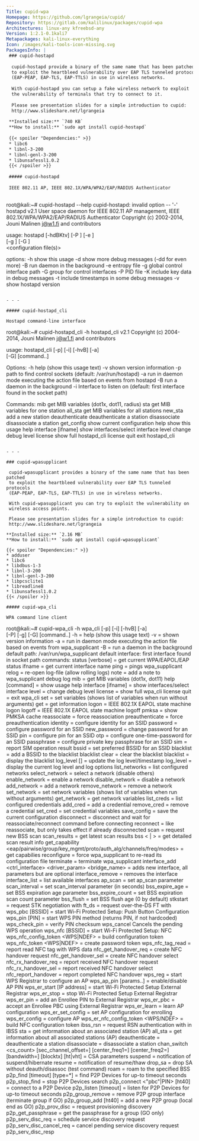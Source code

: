 ```yaml
---
Title: cupid-wpa
Homepage: https://github.com/lgrangeia/cupid/
Repository: https://gitlab.com/kalilinux/packages/cupid-wpa
Architectures: linux-any kfreebsd-any
Version: 1:2.1-0.1kali7
Metapackages: kali-linux-everything 
Icon: /images/kali-tools-icon-missing.svg
PackagesInfo: |
 ### cupid-hostapd
 
  cupid-hostapd provide a binary of the same name that has been patched
  to exploit the heartbleed vulnerability over EAP TLS tunneled protocols
  (EAP-PEAP, EAP-TLS, EAP-TTLS) in use in wireless networks.
   
  With cupid-hostapd you can setup a fake wireless network to exploit
  the vulnerability of terminals that try to connect to it.
   
  Please see presentation slides for a simple introduction to cupid:
  http://www.slideshare.net/lgrangeia
 
 **Installed size:** `740 KB`  
 **How to install:** `sudo apt install cupid-hostapd`  
 
 {{< spoiler "Dependencies:" >}}
 * libc6 
 * libnl-3-200 
 * libnl-genl-3-200 
 * libunsafessl1.0.2
 {{< /spoiler >}}
 
 ##### cupid-hostapd
 
 IEEE 802.11 AP, IEEE 802.1X/WPA/WPA2/EAP/RADIUS Authenticator
 
 ```
 root@kali:~# cupid-hostapd --help
 cupid-hostapd: invalid option -- '-'
 hostapd v2.1
 User space daemon for IEEE 802.11 AP management,
 IEEE 802.1X/WPA/WPA2/EAP/RADIUS Authenticator
 Copyright (c) 2002-2014, Jouni Malinen <j@w1.fi> and contributors
 
 usage: hostapd [-hdBKtv] [-P <PID file>] [-e <entropy file>] \
          [-g <global ctrl_iface>] [-G <group>] \
          <configuration file(s)>
 
 options:
    -h   show this usage
    -d   show more debug messages (-dd for even more)
    -B   run daemon in the background
    -e   entropy file
    -g   global control interface path
    -G   group for control interfaces
    -P   PID file
    -K   include key data in debug messages
    -t   include timestamps in some debug messages
    -v   show hostapd version
 ```
 
 - - -
 
 ##### cupid-hostapd_cli
 
 Hostapd command-line interface
 
 ```
 root@kali:~# cupid-hostapd_cli -h
 hostapd_cli v2.1
 Copyright (c) 2004-2014, Jouni Malinen <j@w1.fi> and contributors
 
 usage: hostapd_cli [-p<path>] [-i<ifname>] [-hvB] [-a<path>] \
                    [-G<ping interval>] [command..]
 
 Options:
    -h           help (show this usage text)
    -v           shown version information
    -p<path>     path to find control sockets (default: /var/run/hostapd)
    -a<file>     run in daemon mode executing the action file based on events
                 from hostapd
    -B           run a daemon in the background
    -i<ifname>   Interface to listen on (default: first interface found in the
                 socket path)
 
 Commands:
    mib                  get MIB variables (dot1x, dot11, radius)
    sta <addr>           get MIB variables for one station
    all_sta              get MIB variables for all stations
    new_sta <addr>       add a new station
    deauthenticate <addr>  deauthenticate a station
    disassociate <addr>  disassociate a station
    get_config           show current configuration
    help                 show this usage help
    interface [ifname]   show interfaces/select interface
    level <debug level>  change debug level
    license              show full hostapd_cli license
    quit                 exit hostapd_cli
 ```
 
 - - -
 
 ### cupid-wpasupplicant
 
  cupid-wpasupplicant provides a binary of the same name that has been patched
  to exploit the heartbleed vulnerability over EAP TLS tunneled protocols
  (EAP-PEAP, EAP-TLS, EAP-TTLS) in use in wireless networks.
   
  With cupid-wpasupplicant you can try to exploit the vulnerability on
  wireless access points.
   
  Please see presentation slides for a simple introduction to cupid:
  http://www.slideshare.net/lgrangeia
 
 **Installed size:** `2.16 MB`  
 **How to install:** `sudo apt install cupid-wpasupplicant`  
 
 {{< spoiler "Dependencies:" >}}
 * adduser
 * libc6 
 * libdbus-1-3 
 * libnl-3-200 
 * libnl-genl-3-200 
 * libpcsclite1 
 * libreadline8 
 * libunsafessl1.0.2
 {{< /spoiler >}}
 
 ##### cupid-wpa_cli
 
 WPA command line client
 
 ```
 root@kali:~# cupid-wpa_cli -h
 wpa_cli [-p<path to ctrl sockets>] [-i<ifname>] [-hvB] [-a<action file>] \
         [-P<pid file>] [-g<global ctrl>] [-G<ping interval>]  [command..]
   -h = help (show this usage text)
   -v = shown version information
   -a = run in daemon mode executing the action file based on events from
        wpa_supplicant
   -B = run a daemon in the background
   default path: /var/run/wpa_supplicant
   default interface: first interface found in socket path
 commands:
   status [verbose] = get current WPA/EAPOL/EAP status
   ifname = get current interface name
   ping = pings wpa_supplicant
   relog = re-open log-file (allow rolling logs)
   note <text> = add a note to wpa_supplicant debug log
   mib = get MIB variables (dot1x, dot11)
   help [command] = show usage help
   interface [ifname] = show interfaces/select interface
   level <debug level> = change debug level
   license = show full wpa_cli license
   quit = exit wpa_cli
   set = set variables (shows list of variables when run without arguments)
   get <name> = get information
   logon = IEEE 802.1X EAPOL state machine logon
   logoff = IEEE 802.1X EAPOL state machine logoff
   pmksa = show PMKSA cache
   reassociate = force reassociation
   preauthenticate <BSSID> = force preauthentication
   identity <network id> <identity> = configure identity for an SSID
   password <network id> <password> = configure password for an SSID
   new_password <network id> <password> = change password for an SSID
   pin <network id> <pin> = configure pin for an SSID
   otp <network id> <password> = configure one-time-password for an SSID
   passphrase <network id> <passphrase> = configure private key passphrase
     for an SSID
   sim <network id> <pin> = report SIM operation result
   bssid <network id> <BSSID> = set preferred BSSID for an SSID
   blacklist <BSSID> = add a BSSID to the blacklist
   blacklist clear = clear the blacklist
   blacklist = display the blacklist
   log_level <level> [<timestamp>] = update the log level/timestamp
   log_level = display the current log level and log options
   list_networks = list configured networks
   select_network <network id> = select a network (disable others)
   enable_network <network id> = enable a network
   disable_network <network id> = disable a network
   add_network = add a network
   remove_network <network id> = remove a network
   set_network <network id> <variable> <value> = set network variables (shows
     list of variables when run without arguments)
   get_network <network id> <variable> = get network variables
   list_creds = list configured credentials
   add_cred = add a credential
   remove_cred <cred id> = remove a credential
   set_cred <cred id> <variable> <value> = set credential variables
   save_config = save the current configuration
   disconnect = disconnect and wait for reassociate/reconnect command before
     connecting
   reconnect = like reassociate, but only takes effect if already disconnected
   scan = request new BSS scan
   scan_results = get latest scan results
   bss <<idx> | <bssid>> = get detailed scan result info
   get_capability <eap/pairwise/group/key_mgmt/proto/auth_alg/channels/freq/modes> = get capabilies
   reconfigure = force wpa_supplicant to re-read its configuration file
   terminate = terminate wpa_supplicant
   interface_add <ifname> <confname> <driver> <ctrl_interface> <driver_param>
     <bridge_name> = adds new interface, all parameters but <ifname>
     are optional
   interface_remove <ifname> = removes the interface
   interface_list = list available interfaces
   ap_scan <value> = set ap_scan parameter
   scan_interval <value> = set scan_interval parameter (in seconds)
   bss_expire_age <value> = set BSS expiration age parameter
   bss_expire_count <value> = set BSS expiration scan count parameter
   bss_flush <value> = set BSS flush age (0 by default)
   stkstart <addr> = request STK negotiation with <addr>
   ft_ds <addr> = request over-the-DS FT with <addr>
   wps_pbc [BSSID] = start Wi-Fi Protected Setup: Push Button Configuration
   wps_pin <BSSID> [PIN] = start WPS PIN method (returns PIN, if not hardcoded)
   wps_check_pin <PIN> = verify PIN checksum
   wps_cancel Cancels the pending WPS operation
   wps_nfc [BSSID] = start Wi-Fi Protected Setup: NFC
   wps_nfc_config_token <WPS|NDEF> = build configuration token
   wps_nfc_token <WPS|NDEF> = create password token
   wps_nfc_tag_read <hexdump of payload> = report read NFC tag with WPS data
   nfc_get_handover_req <NDEF> <WPS> = create NFC handover request
   nfc_get_handover_sel <NDEF> <WPS> = create NFC handover select
   nfc_rx_handover_req <hexdump of payload> = report received NFC handover request
   nfc_rx_handover_sel <hexdump of payload> = report received NFC handover select
   nfc_report_handover <role> <type> <hexdump of req> <hexdump of sel> = report completed NFC handover
   wps_reg <BSSID> <AP PIN> = start WPS Registrar to configure an AP
   wps_ap_pin [params..] = enable/disable AP PIN
   wps_er_start [IP address] = start Wi-Fi Protected Setup External Registrar
   wps_er_stop = stop Wi-Fi Protected Setup External Registrar
   wps_er_pin <UUID> <PIN> = add an Enrollee PIN to External Registrar
   wps_er_pbc <UUID> = accept an Enrollee PBC using External Registrar
   wps_er_learn <UUID> <PIN> = learn AP configuration
   wps_er_set_config <UUID> <network id> = set AP configuration for enrolling
   wps_er_config <UUID> <PIN> <SSID> <auth> <encr> <key> = configure AP
   wps_er_nfc_config_token <WPS/NDEF> <UUID> = build NFC configuration token
   ibss_rsn <addr> = request RSN authentication with <addr> in IBSS
   sta <addr> = get information about an associated station (AP)
   all_sta = get information about all associated stations (AP)
   deauthenticate <addr> = deauthenticate a station
   disassociate <addr> = disassociate a station
   chan_switch <cs_count> <freq> [sec_channel_offset=] [center_freq1=] [center_freq2=] [bandwidth=] [blocktx] [ht|vht] = CSA parameters
   suspend = notification of suspend/hibernate
   resume = notification of resume/thaw
   drop_sa = drop SA without deauth/disassoc (test command)
   roam <addr> = roam to the specified BSS
   p2p_find [timeout] [type=*] = find P2P Devices for up-to timeout seconds
   p2p_stop_find = stop P2P Devices search
   p2p_connect <addr> <"pbc"|PIN> [ht40] = connect to a P2P Device
   p2p_listen [timeout] = listen for P2P Devices for up-to timeout seconds
   p2p_group_remove <ifname> = remove P2P group interface (terminate group if GO)
   p2p_group_add [ht40] = add a new P2P group (local end as GO)
   p2p_prov_disc <addr> <method> = request provisioning discovery
   p2p_get_passphrase = get the passphrase for a group (GO only)
   p2p_serv_disc_req <addr> <TLVs> = schedule service discovery request
   p2p_serv_disc_cancel_req <id> = cancel pending service discovery request
   p2p_serv_disc_resp <freq> <addr> <dialog token> <TLVs> = service discovery response
   p2p_service_update = indicate change in local services
   p2p_serv_disc_external <external> = set external processing of service discovery
   p2p_service_flush = remove all stored service entries
   p2p_service_add <bonjour|upnp> <query|version> <response|service> = add a local service
   p2p_service_del <bonjour|upnp> <query|version> [|service] = remove a local service
   p2p_reject <addr> = reject connection attempts from a specific peer
   p2p_invite <cmd> [peer=addr] = invite peer
   p2p_peers [discovered] = list known (optionally, only fully discovered) P2P peers
   p2p_peer <address> = show information about known P2P peer
   p2p_set <field> <value> = set a P2P parameter
   p2p_flush = flush P2P state
   p2p_cancel = cancel P2P group formation
   p2p_unauthorize <address> = unauthorize a peer
   p2p_presence_req [<duration> <interval>] [<duration> <interval>] = request GO presence
   p2p_ext_listen [<period> <interval>] = set extended listen timing
   p2p_remove_client <address|iface=address> = remove a peer from all groups
   wfd_subelem_set <subelem> [contents] = set Wi-Fi Display subelement
   wfd_subelem_get <subelem> = get Wi-Fi Display subelement
   fetch_anqp = fetch ANQP information for all APs
   stop_fetch_anqp = stop fetch_anqp operation
   interworking_select [auto] = perform Interworking network selection
   interworking_connect <BSSID> = connect using Interworking credentials
   anqp_get <addr> <info id>[,<info id>]... = request ANQP information
   gas_request <addr> <AdvProtoID> [QueryReq] = GAS request
   gas_response_get <addr> <dialog token> [start,len] = Fetch last GAS response
   hs20_anqp_get <addr> <subtype>[,<subtype>]... = request HS 2.0 ANQP information
   nai_home_realm_list <addr> <home realm> = get HS20 nai home realm list
   sta_autoconnect <0/1> = disable/enable automatic reconnection
   tdls_discover <addr> = request TDLS discovery with <addr>
   tdls_setup <addr> = request TDLS setup with <addr>
   tdls_teardown <addr> = tear down TDLS with <addr>
   signal_poll = get signal parameters
   pktcnt_poll = get TX/RX packet counters
   reauthenticate = trigger IEEE 802.1X/EAPOL reauthentication
   autoscan [params] = Set or unset (if none) autoscan parameters
   wnm_sleep <enter/exit> [interval=#] = enter/exit WNM-Sleep mode
   wnm_bss_query <query reason> = Send BSS Transition Management Query
   raw <params..> = Sent unprocessed command
   flush = flush wpa_supplicant state
   radio_work = radio_work <show/add/done>
 ```
 
 - - -
 
 ##### cupid-wpa_passphrase
 
 Generate a WPA PSK from an ASCII passphrase for a SSID
 
 ```
 root@kali:~# man cupid-wpa_passphrase
 WPA_PASSPHRASE(8)                                            WPA_PASSPHRASE(8)
 
 NAME
        wpa_passphrase - Generate a WPA PSK from an ASCII passphrase for a SSID
 
 SYNOPSIS
        wpa_passphrase [ ssid ] [ passphrase ]
 
 OVERVIEW
        wpa_passphrase  pre-computes  PSK  entries  for  network  configuration
        blocks of a wpa_supplicant.conf file. An ASCII passphrase and SSID  are
        used to generate a 256-bit PSK.
 
 OPTIONS
        ssid   The SSID whose passphrase should be derived.
 
        passphrase
               The  passphrase  to  use.  If  not included on the command line,
               passphrase will be read from standard input.
 
 SEE ALSO
        wpa_supplicant.conf(5) wpa_supplicant(8)
 
 LEGAL
        wpa_supplicant is copyright (c) 2003-2014, Jouni Malinen <j@w1.fi>  and
        contributors.  All Rights Reserved.
 
        This program is licensed under the BSD license (the one with advertise-
        ment clause removed).
 
                                 10 October 2023              WPA_PASSPHRASE(8)
 ```
 
 - - -
 
 ##### cupid-wpa_supplicant
 
 Wi-Fi Protected Access client and IEEE 802.1X supplicant
 
 ```
 root@kali:~# cupid-wpa_supplicant -h
 wpa_supplicant v2.1
 Copyright (c) 2003-2014, Jouni Malinen <j@w1.fi> and contributors
 
 This software may be distributed under the terms of the BSD license.
 See README for more details.
 
 This product includes software developed by the OpenSSL Project
 for use in the OpenSSL Toolkit (http://www.openssl.org/)
 
 usage:
   wpa_supplicant [-BddhKLqqstuvW] [-P<pid file>] [-g<global ctrl>] \
         [-G<group>] \
         -i<ifname> -c<config file> [-C<ctrl>] [-D<driver>] [-p<driver_param>] \
         [-b<br_ifname>] [-e<entropy file>] [-f<debug file>] \
         [-o<override driver>] [-O<override ctrl>] \
         [-N -i<ifname> -c<conf> [-C<ctrl>] [-D<driver>] \
         [-p<driver_param>] [-b<br_ifname>] [-I<config file>] ...]
 
 drivers:
   nl80211 = Linux nl80211/cfg80211
   wext = Linux wireless extensions (generic)
   wired = Wired Ethernet driver
   none = no driver (RADIUS server/WPS ER)
 options:
   -b = optional bridge interface name
   -B = run daemon in the background
   -c = Configuration file
   -C = ctrl_interface parameter (only used if -c is not)
   -i = interface name
   -I = additional configuration file
   -d = increase debugging verbosity (-dd even more)
   -D = driver name (can be multiple drivers: nl80211,wext)
   -e = entropy file
   -f = log output to debug file instead of stdout
   -g = global ctrl_interface
   -G = global ctrl_interface group
   -K = include keys (passwords, etc.) in debug output
   -s = log output to syslog instead of stdout
   -T = record to Linux tracing in addition to logging
        (records all messages regardless of debug verbosity)
   -t = include timestamp in debug messages
   -h = show this help text
   -L = show license (BSD)
   -o = override driver parameter for new interfaces
   -O = override ctrl_interface parameter for new interfaces
   -p = driver parameters
   -P = PID file
   -q = decrease debugging verbosity (-qq even less)
   -u = enable DBus control interface
   -v = show version
   -W = wait for a control interface monitor before starting
   -N = start describing new interface
 example:
   wpa_supplicant -Dnl80211 -iwlan0 -c/etc/wpa_supplicant.conf
 ```
 
 - - -
 
---
```

{{% hidden-comment "<!--Do not edit anything above this line-->" %}}
